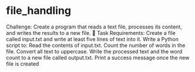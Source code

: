 # file_handling
Challenge: Create a program that reads a text file, processes its content, and writes the results to a new file. 📌 Task Requirements: Create a file called input.txt and write at least five lines of text into it. Write a Python script to: Read the contents of input.txt. Count the number of words in the file. Convert all text to uppercase. Write the processed text and the word count to a new file called output.txt. Print a success message once the new file is created
